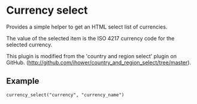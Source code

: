 # Currency select

Provides a simple helper to get an HTML select list of currencies.

The value of the selected item is the ISO 4217 currency code for the selected currency.

This plugin is modified from the 'country and region select'  plugin on GitHub. (http://github.com/ihower/country_and_region_select/tree/master).

## Example

    currency_select("currency", "currency_name")